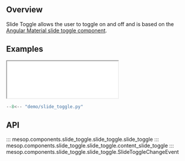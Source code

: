 ## Overview

Slide Toggle allows the user to toggle on and off and is based on the [Angular Material slide toggle component](https://material.angular.io/components/slide-toggle/overview).

## Examples

<iframe class="component-demo" src="/demo/?demo=slide_toggle" style="height: 100px"></iframe>

```python
--8<-- "demo/slide_toggle.py"
```

## API

::: mesop.components.slide_toggle.slide_toggle.slide_toggle
::: mesop.components.slide_toggle.slide_toggle.content_slide_toggle
::: mesop.components.slide_toggle.slide_toggle.SlideToggleChangeEvent
